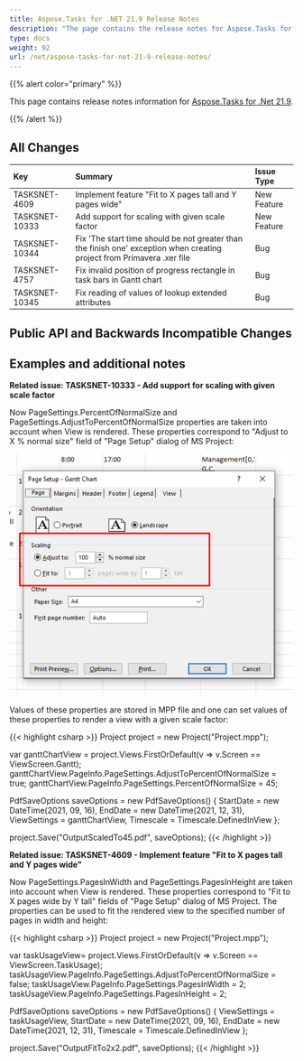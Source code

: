 ```yaml
---
title: Aspose.Tasks for .NET 21.9 Release Notes
description: "The page contains the release notes for Aspose.Tasks for .NET 21.9."
type: docs
weight: 92
url: /net/aspose-tasks-for-net-21-9-release-notes/
---
```


{{% alert color="primary" %}} 

This page contains release notes information for [Aspose.Tasks for .Net 21.9](https://downloads.aspose.com/tasks/net/new-releases/-aspose.tasks-for-.net-21.9/).

{{% /alert %}}
## **All Changes**
|**Key**|**Summary**|**Issue Type**|
| :- | :- | :- |
| TASKSNET-4609 | Implement feature "Fit to X pages tall and Y pages wide" | New Feature |
| TASKSNET-10333 | Add support for scaling with given scale factor | New Feature |
| TASKSNET-10344 | Fix 'The start time should be not greater than the finish one' exception when creating project from Primavera .xer file | Bug 
| TASKSNET-4757 | Fix invalid position of progress rectangle in task bars in Gantt chart | Bug 
| TASKSNET-10345 | Fix reading of values of lookup extended attributes | Bug |

## **Public API and Backwards Incompatible Changes**

## **Examples and additional notes**

**Related issue: TASKSNET-10333 - Add support for scaling with given scale factor**

Now PageSettings.PercentOfNormalSize and PageSettings.AdjustToPercentOfNormalSize properties are taken into account when View is rendered.
These properties correspond to "Adjust to X % normal size" field of "Page Setup" dialog of MS Project:

![Page settings dialog](PageSettings.png)

Values of these properties are stored in MPP file and one can set values of these properties to render a view with a given scale factor:

{{< highlight csharp >}}
Project project = new Project("Project.mpp");

var ganttChartView = project.Views.FirstOrDefault(v => v.Screen == ViewScreen.Gantt);
ganttChartView.PageInfo.PageSettings.AdjustToPercentOfNormalSize = true;
ganttChartView.PageInfo.PageSettings.PercentOfNormalSize = 45;

PdfSaveOptions saveOptions = new PdfSaveOptions()
{
    StartDate = new DateTime(2021, 09, 16),
    EndDate = new DateTime(2021, 12, 31),
    ViewSettings = ganttChartView,
    Timescale = Timescale.DefinedInView
};

project.Save("OutputScaledTo45.pdf", saveOptions);
{{< /highlight >}}


**Related issue: TASKSNET-4609 - Implement feature "Fit to X pages tall and Y pages wide"**

Now PageSettings.PagesInWidth and PageSettings.PagesInHeight are taken into account when View is rendered.
These properties correspond to "Fit to X pages wide by Y tall" fields of "Page Setup" dialog of MS Project.
The properties can be used to fit the rendered view to the specified number of pages in width and height:

{{< highlight csharp >}}
Project project = new Project("Project.mpp");

var taskUsageView= project.Views.FirstOrDefault(v => v.Screen == ViewScreen.TaskUsage);
taskUsageView.PageInfo.PageSettings.AdjustToPercentOfNormalSize = false;
taskUsageView.PageInfo.PageSettings.PagesInWidth = 2;
taskUsageView.PageInfo.PageSettings.PagesInHeight = 2;

PdfSaveOptions saveOptions = new PdfSaveOptions()
{
    ViewSettings = taskUsageView,
    StartDate = new DateTime(2021, 09, 16),
    EndDate = new DateTime(2021, 12, 31),
    Timescale = Timescale.DefinedInView
};

project.Save("OutputFitTo2х2.pdf", saveOptions);
{{< /highlight >}}


